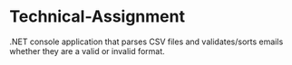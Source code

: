 # Technical-Assignment
.NET console application that parses CSV files and validates/sorts emails whether they are a valid or invalid format.
